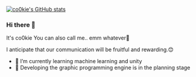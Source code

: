 
[![co0kie's GitHub stats](https://github-readme-stats.vercel.app/api?username=co0kie-guapi&theme=gruvbox)](https://github.com/anuraghazra/github-readme-stats)
### Hi there 👋
It's co0kie You can also call me.. emm whatever🫡

I anticipate that our communication will be fruitful and rewarding.😊


- 🌱 I’m currently learning machine learning and unity 
- 🤔 Developing the graphic programming engine is in the planning stage


<!--
**co0kie-guapi/co0kie-guapi** is a ✨ _special_ ✨ repository because its `README.md` (this file) appears on your GitHub profile.

Here are some ideas to get you started:

- 🔭 I’m currently working on ...
- 🌱 I’m currently learning ...
- 👯 I’m looking to collaborate on ...
- 🤔 I’m looking for help with ...
- 💬 Ask me about ...
- 📫 How to reach me: ...
- 😄 Pronouns: ...
- ⚡ Fun fact: ...
-->

